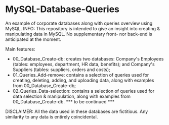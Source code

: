 # MySQL-Database-Queries
An example of corporate databases along with queries overview using MySQL.
INFO: This repository is intended to give an insight into creating & manipulating data in MySQL. No supplementary front- nor back-end is anticipated at the moment.

Main features:
- 00_Database_Create-db: creates two databases: Company's Employees (tables: employees, department, HR data, benefits); and Company's Suppliers (tables: suppliers, orders and costs);
- 01_Queries_Add-remove: contains a selection of queries used for creating, deleting, adding, and uploading data, along with examples from 00_Database_Create-db;
- 02_Queries_Data-selection: contains a selection of queries used for data selection & manipulation, along with examples from 00_Database_Create-db.
*** to be continued ***

DISCLAIMER: All the data used in these databases are fictitious. Any similarity to any data is entirely coincidental.
